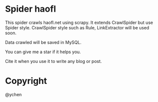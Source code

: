 # Spider haofl
This spider crawls haofl.net using scrapy. It extends CrawlSpider but use Spider style. CrawlSpider style such as Rule, LinkExtractor will be used soon.

Data crawled will be saved in MySQL.

You can give me a star if it helps you. 

Cite it when you use it to write any blog or post.

# Copyright

@ychen